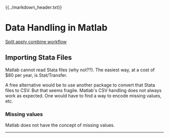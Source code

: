 {{../markdown_header.txt}}

# Data Handling in Matlab

[Split apply combine workflow](https://www.mathworks.com/help/matlab/matlab_prog/split-data-into-groups-and-calculate-statistics.html)

## Importing Stata Files

Matlab cannot read Stata files (why not??). The easiest way, at a cost of $80 per year, is Stat/Transfer.

A free alternative would be to use another package to convert that Stata files to CSV. But that seems fragile. Matlab's CSV handling does not always work as expected. One would have to find a way to encode missing values, etc.

### Missing values

Matlab does not have the concept of missing values. 

-----------